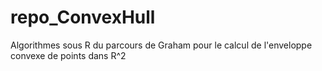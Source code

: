 # repo_ConvexHull
Algorithmes sous R du parcours de Graham pour le calcul de l'enveloppe convexe de points dans R^2  
